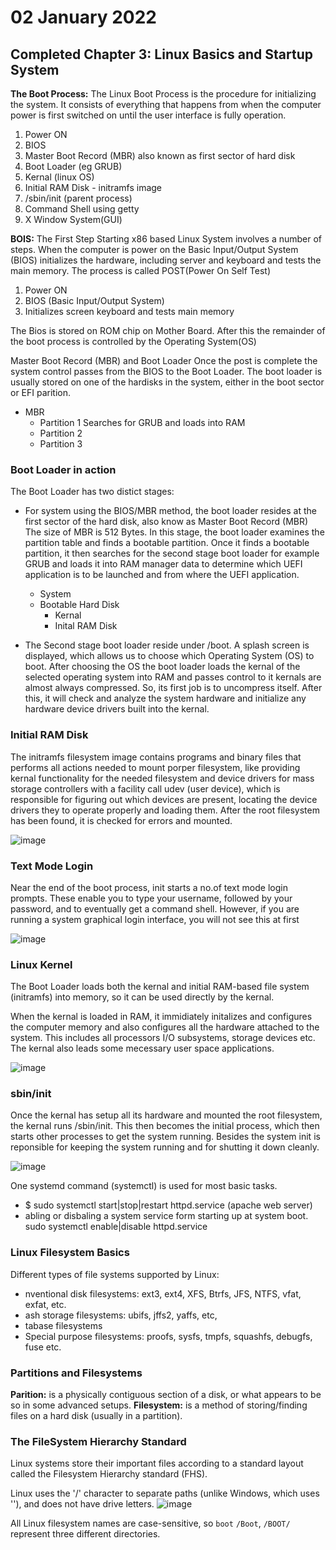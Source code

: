 # 02 January 2022

## Completed Chapter 3: Linux Basics and Startup System

**The Boot Process:** The Linux Boot Process is the procedure for initializing the system. It consists of everything that happens from when the computer power is first switched on until the user interface is fully operation.

1. Power ON
2. BIOS
3. Master Boot Record (MBR) also known as first sector of hard disk
4. Boot Loader (eg GRUB)
5. Kernal (linux OS)
6. Initial RAM Disk - initramfs image
7. /sbin/init (parent process)
8. Command Shell using getty
9. X Window System(GUI)

**BOIS:** The First Step Starting x86 based Linux System involves a number of steps. When the computer is power on the Basic Input/Output System (BIOS) initializes the hardware, including server and keyboard and tests the main memory. The process is called POST(Power On Self Test)

1. Power ON
2. BIOS (Basic Input/Output System)
3. Initializes screen keyboard and tests main memory

The Bios is stored on ROM chip on Mother Board. After this the remainder of the boot process is controlled by the Operating System(OS)

Master Boot Record (MBR) and Boot Loader Once the post is complete the system control passes from the BIOS to the Boot Loader. The boot loader is usually stored on one of the hardisks in the system, either in the boot sector or EFI parition.
* MBR
  - Partition 1 Searches for GRUB and loads into RAM
  - Partition 2
  - Partition 3

### Boot Loader in action

The Boot Loader has two distict stages:

- For system using the BIOS/MBR method, the boot loader resides at the first sector of the hard disk, also know as Master Boot Record (MBR)
  The size of MBR is 512 Bytes. In this stage, the boot loader examines the partition table and finds a bootable partition. 
  Once it finds a bootable partition, it then searches for the second stage boot loader for example GRUB and loads it into RAM manager data to determine which UEFI application is to be launched and from where the UEFI application.

    - System
    - Bootable Hard Disk
      - Kernal
      - Inital RAM Disk
      
- The Second stage boot loader reside under /boot. 
  A splash screen is displayed, which allows us to choose which Operating System (OS) to boot. 
  After choosing the OS the boot loader loads the kernal of the selected operating system into RAM and passes control to it kernals are almost always compressed. 
  So, its first job is to uncompress itself. After this, it will check and analyze the system hardware and initialize any hardware device drivers built into the kernal.
  
### Initial RAM Disk
The initramfs filesystem image contains programs and binary files that performs all actions needed to mount porper filesystem, like providing kernal functionality for the needed filesystem and device drivers for mass storage controllers with a facility call udev (user device), which is responsible for figuring out which devices are present, locating the device drivers they to operate properly and loading them. After the root filesystem has been found, it is checked for errors and mounted.

![image](https://user-images.githubusercontent.com/74575612/150344398-69fe1901-2457-4311-abfa-5149e7a94661.png)

### Text Mode Login
Near the end of the boot process, init starts a no.of text mode login prompts. These enable you to type your username, followed by your password, and to eventually get a command shell. However, if you are running a system graphical login interface, you will not see this at first

![image](https://user-images.githubusercontent.com/74575612/150344500-7621dd96-2c41-4ea7-bace-f3a7c423cd5a.png)

### Linux Kernel
The Boot Loader loads both the kernal and initial RAM-based file system (initramfs) into memory, so it can be used directly by the kernal.

When the kernal is loaded in RAM, it immidiately initalizes and configures the computer memory and also configures all the hardware attached to the system. This includes all processors I/O subsystems, storage devices etc. The kernal also leads some mecessary user space applications.

![image](https://user-images.githubusercontent.com/74575612/150344633-0c8139a9-955d-4032-b397-dd12ee306e97.png)

### sbin/init
Once the kernal has setup all its hardware and mounted the root filesystem, the kernal runs /sbin/init. This then becomes the initial process, which then starts other processes to get the system running. Besides the system init is reponsible for keeping the system running and for shutting it down cleanly.

![image](https://user-images.githubusercontent.com/74575612/150344767-7673a20f-bb2c-4207-809b-8b567932b86e.png)

One systemd command (systemctl) is used for most basic tasks.

- $ sudo systemctl start|stop|restart httpd.service (apache web server)
- abling or disbaling a system service form starting up at system boot. sudo systemctl enable|disable httpd.service

### Linux Filesystem Basics
Different types of file systems supported by Linux:
- nventional disk filesystems: ext3, ext4, XFS, Btrfs, JFS, NTFS, vfat, exfat, etc.
- ash storage filesystems: ubifs, jffs2, yaffs, etc,
- tabase filesystems
- Special purpose filesystems: proofs, sysfs, tmpfs, squashfs, debugfs, fuse etc.

### Partitions and Filesystems
**Parition:** is a physically contiguous section of a disk, or what appears to be so in some advanced setups.
**Filesystem:** is a method of storing/finding files on a hard disk (usually in a partition).

### The FileSystem Hierarchy Standard
Linux systems store their important files according to a standard layout called the Filesystem Hierarchy standard (FHS).

Linux uses the '/' character to separate paths (unlike Windows, which uses '\'), and does not have drive letters.
![image](https://user-images.githubusercontent.com/74575612/150346586-a05bd43a-f3ac-4731-82ec-fc6e78f583ae.png)

All Linux filesystem names are case-sensitive, so `boot` `/Boot`, `/BOOT/` represent three different directories.
